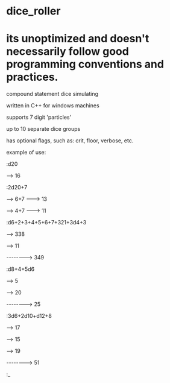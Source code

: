 # dice_roller
# its unoptimized and doesn't necessarily follow good programming conventions and practices.
compound statement dice simulating

written in C++ for windows machines

supports 7 digit 'particles'

up to 10 separate dice groups

has optional flags, such as: crit, floor, verbose, etc.

example of use:

:d20

--> 16


:2d20+7

--> 6+7 ---> 13

--> 4+7 ---> 11



:d6+2+3+4+5+6+7+321+3d4+3

--> 338

--> 11



--------> 349



:d8+4+5d6

--> 5

--> 20



--------> 25



:3d6+2d10+d12+8

--> 17

--> 15

--> 19



--------> 51

:_

